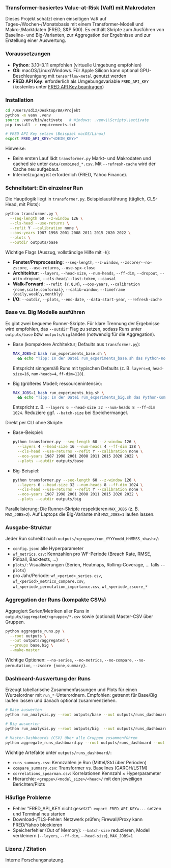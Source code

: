 ### Transformer-basiertes Value-at-Risk (VaR) mit Makrodaten

Dieses Projekt schätzt einen einseitigen VaR auf Tages-/Wochen-/Monatsbasis mit einem Transformer-Modell und Makro-/Marktdaten (FRED, S&P 500). Es enthält Skripte zum Ausführen von Baseline- und Big-Varianten, zur Aggregation der Ergebnisse und zur Erstellung einer Auswertung.

### Voraussetzungen

- **Python**: 3.10–3.11 empfohlen (virtuelle Umgebung empfohlen)
- **OS**: macOS/Linux/Windows. Für Apple Silicon kann optional GPU-Beschleunigung mit `tensorflow-metal` genutzt werden
- **FRED API Key**: erforderlich als Umgebungsvariable `FRED_API_KEY` (kostenlos unter [FRED API Key beantragen](https://fred.stlouisfed.org/docs/api/api_key.html))

### Installation

```bash
cd /Users/sdiz/Desktop/BA/Projekt
python -m venv .venv
source .venv/bin/activate   # Windows: .venv\\Scripts\\activate
pip install -r requirements.txt

# FRED API Key setzen (Beispiel macOS/Linux)
export FRED_API_KEY="<DEIN_KEY>"
```

Hinweise:
- Beim ersten Lauf lädt `transformer.py` Markt- und Makrodaten und cached sie unter `data/combined_*.csv`. Mit `--refresh-cache` wird der Cache neu aufgebaut.
- Internetzugang ist erforderlich (FRED, Yahoo Finance).

### Schnellstart: Ein einzelner Run

Die Hauptlogik liegt in `transformer.py`. Beispielausführung (täglich, CLS-Head, mit Plots):

```bash
python transformer.py \
  --seq-length 60 --z-window 126 \
  --cls-head --use-returns \
  --refit Y --calibration none \
  --oos-years 1987 1998 2001 2008 2011 2015 2020 2022 \
  --plots \
  --outdir outputs/base
```

Wichtige Flags (Auszug, vollständige Hilfe mit `-h`):
- **Fenster/Preprocessing**: `--seq-length`, `--z-window`, `--zscore/--no-zscore`, `--use-returns`, `--use-spx-close`
- **Architektur**: `--layers`, `--head-size`, `--num-heads`, `--ff-dim`, `--dropout`, `--attn-dropout`, `--cls-head/--last-token`, `--causal`
- **Walk-Forward**: `--refit {Y,Q,M}`, `--oos-years`, `--calibration {none,scale,conformal}`, `--calib-window`, `--timeframe {daily,weekly,monthly}`
- **I/O**: `--outdir`, `--plots`, `--end-date`, `--data-start-year`, `--refresh-cache`

### Base vs. Big Modelle ausführen

Es gibt zwei bequeme Runner-Skripte. Für klare Trennung der Ergebnisse wird empfohlen, das `--outdir`-Flag zu setzen, sodass Runs unter `outputs/base` bzw. `outputs/big` landen (notwendig für die Aggregation).

- Base (kompaktere Architektur; Defaults aus `transformer.py`):
  ```bash
  MAX_JOBS=2 bash run_experiments_base.sh \
    && echo "Tipp: In der Datei run_experiments_base.sh das Python-Kommando um --outdir outputs/base ergänzen."
  ```
  Entspricht sinngemäß Runs mit typischen Defaults (z. B. `layers=4`, `head-size=16`, `num-heads=4`, `ff-dim=128`).

- Big (größeres Modell; ressourcenintensiv):
  ```bash
  MAX_JOBS=1 bash run_experiments_big.sh \
    && echo "Tipp: In der Datei run_experiments_big.sh das Python-Kommando um --outdir outputs/big ergänzen."
  ```
  Entspricht z. B. `--layers 6 --head-size 32 --num-heads 8 --ff-dim 1024`. Reduziere ggf. `--batch-size` bei Speichermangel.

Direkt per CLI ohne Skripte:
- Base-Beispiel:
  ```bash
  python transformer.py --seq-length 60 --z-window 126 \
    --layers 4 --head-size 16 --num-heads 4 --ff-dim 128 \
    --cls-head --use-returns --refit Y --calibration none \
    --oos-years 1987 1998 2001 2008 2011 2015 2020 2022 \
    --plots --outdir outputs/base
  ```
- Big-Beispiel:
  ```bash
  python transformer.py --seq-length 60 --z-window 126 \
    --layers 6 --head-size 32 --num-heads 8 --ff-dim 1024 \
    --cls-head --use-returns --refit Y --calibration none \
    --oos-years 1987 1998 2001 2008 2011 2015 2020 2022 \
    --plots --outdir outputs/big
  ```

Parallelisierung: Die Runner-Skripte respektieren `MAX_JOBS` (z. B. `MAX_JOBS=2`). Auf Laptops die Big-Variante mit `MAX_JOBS=1` laufen lassen.

### Ausgabe-Struktur

Jeder Run schreibt nach `outputs/<gruppe>/run_YYYYmmdd_HHMMSS_<hash>/`:
- `config.json`: alle Hyperparameter
- `wf_metrics.csv`: Kennzahlen pro WF-Periode (Breach Rate, RMSE, Pinball, Backtests, ...)
- `plots/`: Visualisierungen (Serien, Heatmaps, Rolling-Coverage, ... falls `--plots`)
- pro Jahr/Periode: `wf_<period>_series.csv`, `wf_<period>_metrics_compare.csv`, `wf_<period>_permutation_importance.csv`, `wf_<period>_zscore_*`

### Aggregation der Runs (kompakte CSVs)

Aggregiert Serien/Metriken aller Runs in `outputs/aggregated/<gruppe>/*.csv` sowie (optional) Master-CSV über Gruppen.

```bash
python aggregate_runs.py \
  --root outputs \
  --out outputs/aggregated \
  --groups base,big \
  --make-master
```

Wichtige Optionen: `--no-series`, `--no-metrics`, `--no-compare`, `--no-permutation`, `--zscore {none,summary}`.

### Dashboard-Auswertung der Runs

Erzeugt tabellarische Zusammenfassungen und Plots für einen Wurzelordner mit `run_*`-Unterordnern. Empfohlen: getrennt für Base/Big laufen lassen und danach optional zusammenziehen.

```bash
# Base auswerten
python run_analysis.py --root outputs/base --out outputs/runs_dashboard/base

# Big auswerten
python run_analysis.py --root outputs/big  --out outputs/runs_dashboard/big

# Master-Dashboards (CSV) über alle Gruppen zusammenführen
python aggregate_runs_dashboard.py --root outputs/runs_dashboard --out outputs/runs_dashboard
```

Wichtige Artefakte unter `outputs/runs_dashboard/`:
- `runs_summary.csv`: Kennzahlen je Run (Mittel/Std über Perioden)
- `compare_summary.csv`: Transformer vs. Baselines (GARCH/LSTM)
- `correlations_spearman.csv`: Korrelationen Kennzahl × Hyperparameter
- Hierarchie: `<gruppe>/<model_size>/<head>/` mit den jeweiligen Berichten/Plots

### Häufige Probleme

- Fehler "FRED_API_KEY nicht gesetzt": `export FRED_API_KEY=...` setzen und Terminal neu starten
- Download-/TLS-Fehler: Netzwerk prüfen; Firewall/Proxy kann FRED/Yahoo blockieren
- Speicherfehler (Out of Memory): `--batch-size` reduzieren, Modell verkleinern (`--layers`, `--ff-dim`, `--head-size`), `MAX_JOBS=1`

### Lizenz / Zitation

Interne Forschungsnutzung.


